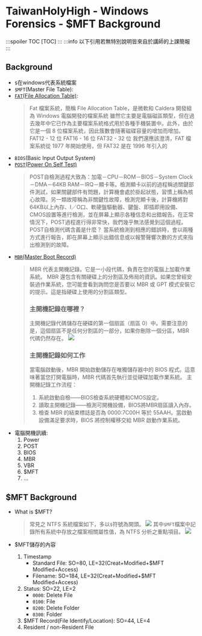 # TaiwanHolyHigh - Windows Forensics - \$MFT Background
:::spoiler TOC
[TOC]
:::
:::info
以下引用若無特別說明皆來自於講師的上課簡報
:::

## Background
* `$`在windows代表系統檔案
* `$MFT`(Master File Table):
* [`FAT`(File Allocation Table)](https://tw.easeus.com/partition-manager-tips/fat-file-system-format.html):
    > Fat 檔案系統，簡稱 File Allocation Table，是微軟和 Caldera 開發組為 Windows 電腦開發的檔案系統
    > 雖然它主要是電腦磁區類型，但在過去幾年中它已作為主要檔案系統格式用於各種手機裝置中。此外，由於它是一個 8 位檔案系統，因此簇數會隨著磁碟容量的增加而增加。
    > FAT12 - 12 位
    > FAT16 - 16 位
    > FAT32 - 32 位
    > 我們還應該澄清，FAT 檔案系統從 1977 年開始使用，但 FAT32 是在 1996 年引入的
* `BIOS`(Basic Input Output System)
* [`POST`(Power On Self Test)](https://bbs.pigoo.com/thread-16131-1-1.html)
    > POST自檢測過程大致為：加電－CPU－ROM－BIOS－System Clock－DMA－64KB RAM－IRQ－顯卡等。檢測顯卡以前的過程稱過關鍵部件測試，如果關鍵部件有問題，計算機會處於掛起狀態，習慣上稱為核心故障。另一類故障稱為非關鍵性故障，檢測完顯卡後，計算機將對64KB以上內存、I／O口、軟硬盤驅動器、鍵盤、即插即用設備、CMOS設置等進行檢測，並在屏幕上顯示各種信息和出錯報告。在正常情況下，POST過程進行得非常快，我們幾乎無法感覺到這個過程。
    > POST自檢測代碼含義是什麼？
    > 當系統檢測到相應的錯誤時，會以兩種方式進行報告，即在屏幕上顯示出錯信息或以報警聲響次數的方式來指出檢測到的故障。
* [`MBR`(Master Boot Record)](https://tw.easeus.com/diskmanager/master-boot-record.html)
    > MBR 代表主開機記錄。它是一小段代碼，負責在您的電腦上加載作業系統。 MBR 還包含有關硬碟上的分割區及佈局的資訊。如果您曾經安裝過作業系統，您可能會看到詢問您是否要以 MBR 或 GPT 模式安裝它的提示。這是指硬碟上使用的分割區類型。
    > ### 主開機記錄在哪裡？
    > 主開機記錄代碼儲存在硬碟的第一個扇區（扇區 0）中。需要注意的是，這個扇區不是任何分割區的一部分，如果你刪除一個分區，MBR 代碼仍然存在。
    > ![](https://tw.easeus.com/images/en/screenshot/partition-manager/mbr-location.png)
    > ### 主開機記錄如何工作
    > 當電腦啟動後，MBR 開始啟動儲存在唯獨儲存器中的 BIOS 程式。這意味著當您打開電腦時，MBR 代碼首先執行並從硬碟加載作業系統。
    > 主開機記錄工作流程：
    > 1. 系統啟動自檢——BIOS檢查系統硬體和CMOS設定。
    > 2. 讀取主開機記錄——檢測可開機設備，BIOS將MBR扇區讀入內存。
    > 3. 檢查 MBR 的結束標誌是否為 0000:7C00H 等於 55AAH。當啟動設備滿足要求時，BIOS 將控制權移交給 MBR 啟動作業系統。
* 電腦開機訊續:
    1. Power
    2. POST
    3. BIOS
    4. MBR
    5. VBR
    6. $MFT
    7. ...
## \$MFT Background
* What is \$MFT?
    > 常見之 NTFS 系統檔案如下，多以`$`符號為開頭。
    > ![](https://hackmd.io/_uploads/B1u7eQtGa.png)
    > 其中`$MFT`檔案中記錄所有系統中存放之檔案相關屬性值，為 NTFS 分析之重點項目。
    > ![](https://hackmd.io/_uploads/r1ArgXFGT.png)

* \$MFT儲存的內容
    1. Timestamp
        * Standard File: SO=80, LE=32(Creat+Modified+\$MFT Modified+Access)
        * Filename: SO=184, LE=32(Creat+Modified+\$MFT Modified+Access)
    2. Status: SO=22, LE=2
        * `0000`: Delete File
        * `0100`: File
        * `0200`: Delete Folder
        * `0300`: Folder
    3. \$MFT Record(File Identify/Location): SO=44, LE=4
    4. Resident / non-Resident File
